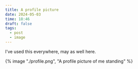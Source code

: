 ```yaml
---
title: A profile picture
date: 2024-05-03
time: 18:46
draft: false
tags:
  - post
  - image
---
```


I've used this everywhere, may as well here.

{% image "./profile.png", "A profile picture of me standing" %}